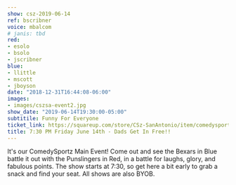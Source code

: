 ```yaml
---
show: csz-2019-06-14
ref: bscribner
voice: mbalcom
# janis: tbd
red:
- esolo
- bsolo
- jscribner
blue:
- llittle
- mscott
- jboyson
date: "2018-12-31T16:44:08-06:00"
images:
- images/cszsa-event2.jpg
show_date: "2019-06-14T19:30:00-05:00"
subtitile: Funny For Everyone
ticket_link: https://squareup.com/store/CSz-SanAntonio/item/comedysportz-friday-june-1
title: 7:30 PM Friday June 14th - Dads Get In Free!!
---
```


It's our ComedySportz Main Event! Come out and see the Bexars in Blue battle it out with the Punslingers in Red, in a battle for laughs, glory, and fabulous points. The show starts at 7:30, so get here a bit early to grab a snack and find your seat. All shows are also BYOB.
